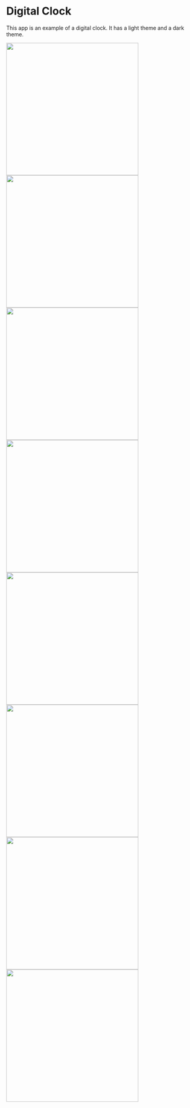 # Digital Clock

This app is an example of a digital clock.
It has a light theme and a dark theme.

<img src='Screenshot_1' width='350'>

<img src='Screenshot_2' width='350'>

<img src='Screenshot_3' width='350'>

<img src='Screenshot_4' width='350'>

<img src='Screenshot_5' width='350'>

<img src='Screenshot_6' width='350'>

<img src='Screenshot_7' width='350'>

<img src='Screenshot_8' width='350'>
